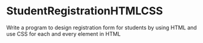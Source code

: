 # StudentRegistrationHTMLCSS
Write a program to design registration form for students by using 
HTML and use CSS for each and every element in HTML

